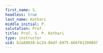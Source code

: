 ```yaml
---
first_name: S.
headless: true
last_name: Kothari
middle_initial: P.
salutation: Prof.
title: Prof. S. P. Kothari
type: instructor
uid: b2a88038-bc24-8bdf-6975-66bf61399807
---
```

